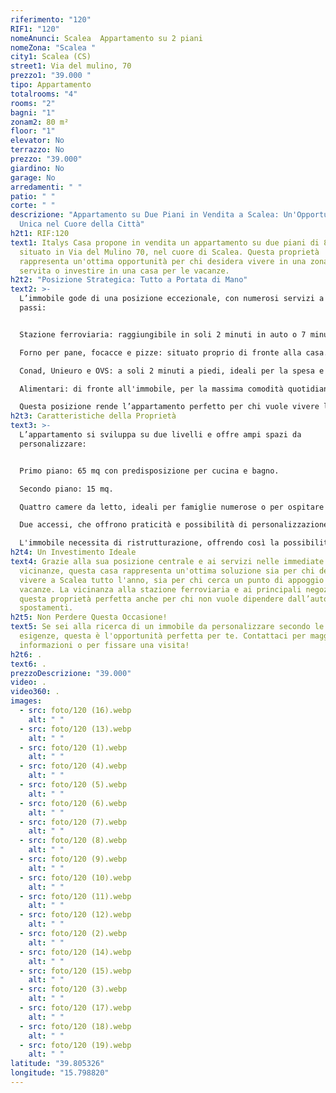 ```yaml
---
riferimento: "120"
RIF1: "120"
nomeAnunci: Scalea  Appartamento su 2 piani
nomeZona: "Scalea "
city1: Scalea (CS)
street1: Via del mulino, 70
prezzo1: "39.000 "
tipo: Appartamento
totalrooms: "4"
rooms: "2"
bagni: "1"
zonam2: 80 m²
floor: "1"
elevator: No
terrazzo: No
prezzo: "39.000"
giardino: No
garage: No
arredamenti: " "
patio: " "
corte: " "
descrizione: "Appartamento su Due Piani in Vendita a Scalea: Un'Opportunità
  Unica nel Cuore della Città"
h2t1: RIF:120
text1: Italys Casa propone in vendita un appartamento su due piani di 80 mq,
  situato in Via del Mulino 70, nel cuore di Scalea. Questa proprietà
  rappresenta un'ottima opportunità per chi desidera vivere in una zona ben
  servita o investire in una casa per le vacanze.
h2t2: "Posizione Strategica: Tutto a Portata di Mano"
text2: >-
  L’immobile gode di una posizione eccezionale, con numerosi servizi a pochi
  passi:


  Stazione ferroviaria: raggiungibile in soli 2 minuti in auto o 7 minuti a piedi.

  Forno per pane, focacce e pizze: situato proprio di fronte alla casa.

  Conad, Unieuro e OVS: a soli 2 minuti a piedi, ideali per la spesa e lo shopping.

  Alimentari: di fronte all'immobile, per la massima comodità quotidiana.

  Questa posizione rende l’appartamento perfetto per chi vuole vivere la città con tutti i comfort a portata di mano.
h2t3: Caratteristiche della Proprietà
text3: >-
  L’appartamento si sviluppa su due livelli e offre ampi spazi da
  personalizzare:


  Primo piano: 65 mq con predisposizione per cucina e bagno.

  Secondo piano: 15 mq.

  Quattro camere da letto, ideali per famiglie numerose o per ospitare amici e parenti.

  Due accessi, che offrono praticità e possibilità di personalizzazione della disposizione interna.

  L'immobile necessita di ristrutturazione, offrendo così la possibilità di adattarlo alle proprie esigenze e gusti personali.
h2t4: Un Investimento Ideale
text4: Grazie alla sua posizione centrale e ai servizi nelle immediate
  vicinanze, questa casa rappresenta un'ottima soluzione sia per chi desidera
  vivere a Scalea tutto l'anno, sia per chi cerca un punto di appoggio per le
  vacanze. La vicinanza alla stazione ferroviaria e ai principali negozi rende
  questa proprietà perfetta anche per chi non vuole dipendere dall’auto per gli
  spostamenti.
h2t5: Non Perdere Questa Occasione!
text5: Se sei alla ricerca di un immobile da personalizzare secondo le tue
  esigenze, questa è l'opportunità perfetta per te. Contattaci per maggiori
  informazioni o per fissare una visita!
h2t6: .
text6: .
prezzoDescrizione: "39.000"
video: .
video360: .
images:
  - src: foto/120 (16).webp
    alt: " "
  - src: foto/120 (13).webp
    alt: " "
  - src: foto/120 (1).webp
    alt: " "
  - src: foto/120 (4).webp
    alt: " "
  - src: foto/120 (5).webp
    alt: " "
  - src: foto/120 (6).webp
    alt: " "
  - src: foto/120 (7).webp
    alt: " "
  - src: foto/120 (8).webp
    alt: " "
  - src: foto/120 (9).webp
    alt: " "
  - src: foto/120 (10).webp
    alt: " "
  - src: foto/120 (11).webp
    alt: " "
  - src: foto/120 (12).webp
    alt: " "
  - src: foto/120 (2).webp
    alt: " "
  - src: foto/120 (14).webp
    alt: " "
  - src: foto/120 (15).webp
    alt: " "
  - src: foto/120 (3).webp
    alt: " "
  - src: foto/120 (17).webp
    alt: " "
  - src: foto/120 (18).webp
    alt: " "
  - src: foto/120 (19).webp
    alt: " "
latitude: "39.805326"
longitude: "15.798820"
---
```

